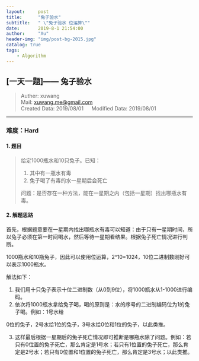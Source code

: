 ```yaml
---
layout:     post
title:      "兔子验水"
subtitle:   " \"兔子验水 位运算\""
date:       2019-8-1 21:54:00
author:     "Xu"
header-img: "img/post-bg-2015.jpg"
catalog: true
tags:
    - Algorithm
---
```

<script type="text/javascript" async src="https://cdn.mathjax.org/mathjax/latest/MathJax.js?config=TeX-MML-AM_CHTML"> </script>



## [一天一题]—— 兔子验水
> Auther: xuwang </br>
> Mail: xuwang.me@gmail.com </br>
> Created Data: 2019/08/01  &emsp; Modified Data: 2019/08/01
---

### 难度：Hard

#### 1. 题目

> 给定1000瓶水和10只兔子。已知：
>
> 1. 其中有一瓶水有毒
> 2. 兔子喝了有毒的水一星期后会死亡
>
> 问题：是否存在一种方法，能在一星期之内（包括一星期）找出哪瓶水有毒。



#### 2. 解题思路

首先，根据题意要在一星期内找出哪瓶水有毒可以知道：由于只有一星期时间，所以兔子必须在第一时间喝水，然后等待一星期看结果。根据兔子死亡情况进行判断。

1000瓶水和10瓶兔子，因此可以使用位运算，2^10=1024，10位二进制数刚好可以表示1000瓶水。

解法如下：

1. 我们用十只兔子表示十位二进制数（从0到9位），将1000瓶水从1-1000进行编码。
2. 依次将1000瓶水拿给兔子喝，喝的原则是：水的序号的二进制编码位为1的兔子喝。例如：1号水给

0位的兔子，2号水给1位的兔子，3号水给0位和1位的兔子，以此类推。

3. 这样最后根据一星期后的兔子死亡情况即可推断是哪瓶水除了问题。例如：若只有0位置的兔子死亡，那么肯定是1号水；若只有1位置的兔子死亡，那么肯定是2号水；若只有0位置和1位置的兔子死亡，那么肯定是3号水；以此类推。

